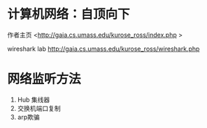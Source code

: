 # 计算机网络：自顶向下
作者主页
<http://gaia.cs.umass.edu/kurose_ross/index.php >

wireshark lab
<http://gaia.cs.umass.edu/kurose_ross/wireshark.php>
# 网络监听方法
1. Hub 集线器
2. 交换机端口复制
3. arp欺骗